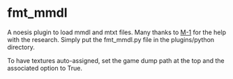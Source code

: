 # fmt_mmdl
A noesis plugin to load mmdl and mtxt files. Many thanks to [M-1](https://github.com/M-1-RLG) for the help with the research.
Simply put the fmt_mmdl.py file in the plugins/python directory.

To have textures auto-assigned, set the game dump path at the top and the associated option to True.
